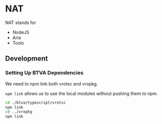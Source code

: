 # NAT

NAT stands for 
- NodeJS
- Aria
- Tools

## Development

### Setting Up BTVA Dependencies

We need to npm link both vrotsc and vropkg. 

`npm link` allows us to use the local modules without pushing them to npm.

```bash
cd ./btva/typescript/vrotsc
npm link 
cd ../vropkg
npm link
```

